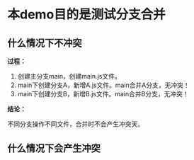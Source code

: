 # 本demo目的是测试分支合并
## 什么情况下不冲突
**过程：**

1. 创建主分支main，创建main.js文件。
2. main下创建分支A，新增A.js文件。main合并A分支，无冲突！
3. main下创建分支B，新增B.js文件。main合并B分支，无冲突！

**结论：**

不同分支操作不同文件，合并时不会产生冲突天。
## 什么情况下会产生冲突
   